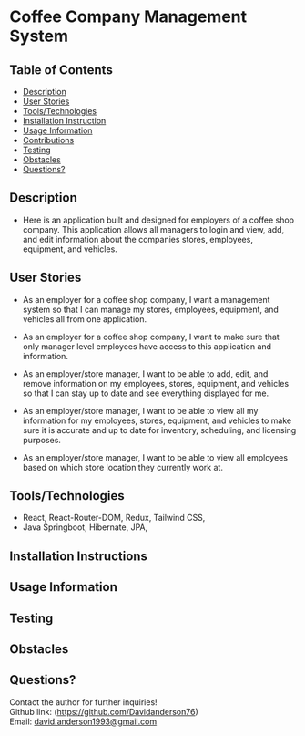 # Coffee Company Management System

## Table of Contents

- [Description](#Description)
- [User Stories](#User-Stories)
- [Tools/Technologies](#Tools/Technologies)
- [Installation Instruction](#Installation-Instructions)
- [Usage Information](#Usage-Information)
- [Contributions](#Contributions)
- [Testing](#Testing)
- [Obstacles](#Obstacles)
- [Questions?](#Questions?)

## Description

- Here is an application built and designed for employers of a coffee shop company. This application allows all managers to login and view, add, and edit information about the companies stores, employees, equipment, and vehicles.

## User Stories

- As an employer for a coffee shop company, I want a management system so that I can manage my stores, employees, equipment, and vehicles all from one application.

- As an employer for a coffee shop company, I want to make sure that only manager level employees have access to this application and information.

- As an employer/store manager, I want to be able to add, edit, and remove information on my employees, stores, equipment, and vehicles so that I can stay up to date and see everything displayed for me.

- As an employer/store manager, I want to be able to view all my information for my employees, stores, equipment, and vehicles to make sure it is accurate and up to date for inventory, scheduling, and licensing purposes.

- As an employer/store manager, I want to be able to view all employees based on which store location they currently work at.

## Tools/Technologies

- React, React-Router-DOM, Redux, Tailwind CSS,
- Java Springboot, Hibernate, JPA,

## Installation Instructions

## Usage Information

## Testing

## Obstacles

## Questions?

Contact the author for further inquiries!<br>
Github link: (https://github.com/Davidanderson76)<br>
Email: david.anderson1993@gmail.com
